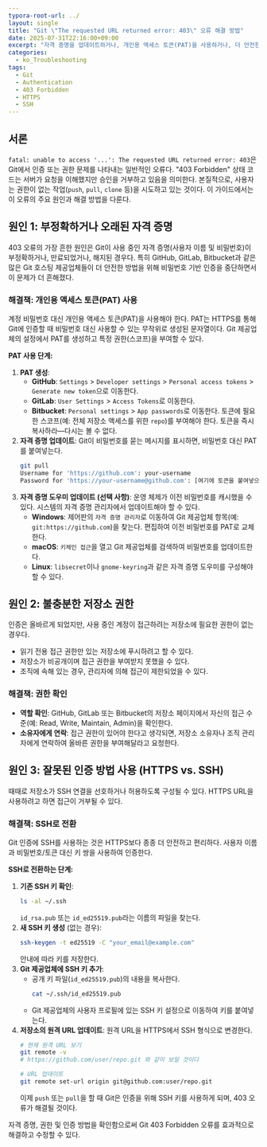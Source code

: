 ```yaml
---
typora-root-url: ../
layout: single
title: "Git \"The requested URL returned error: 403\" 오류 해결 방법"
date: 2025-07-31T22:16:00+09:00
excerpt: "자격 증명을 업데이트하거나, 개인용 액세스 토큰(PAT)을 사용하거나, 더 안전한 액세스를 위해 SSH 인증으로 전환하여 Git 403 Forbidden 오류를 해결하세요."
categories:
  - ko_Troubleshooting
tags:
  - Git
  - Authentication
  - 403 Forbidden
  - HTTPS
  - SSH
---
```


## 서론

`fatal: unable to access '...': The requested URL returned error: 403`은 Git에서 인증 또는 권한 문제를 나타내는 일반적인 오류다. "403 Forbidden" 상태 코드는 서버가 요청을 이해했지만 승인을 거부하고 있음을 의미한다. 본질적으로, 사용자는 권한이 없는 작업(`push`, `pull`, `clone` 등)을 시도하고 있는 것이다. 이 가이드에서는 이 오류의 주요 원인과 해결 방법을 다룬다.

## 원인 1: 부정확하거나 오래된 자격 증명

403 오류의 가장 흔한 원인은 Git이 사용 중인 자격 증명(사용자 이름 및 비밀번호)이 부정확하거나, 만료되었거나, 해지된 경우다. 특히 GitHub, GitLab, Bitbucket과 같은 많은 Git 호스팅 제공업체들이 더 안전한 방법을 위해 비밀번호 기반 인증을 중단하면서 이 문제가 더 흔해졌다.

### 해결책: 개인용 액세스 토큰(PAT) 사용

계정 비밀번호 대신 개인용 액세스 토큰(PAT)을 사용해야 한다. PAT는 HTTPS를 통해 Git에 인증할 때 비밀번호 대신 사용할 수 있는 무작위로 생성된 문자열이다. Git 제공업체의 설정에서 PAT를 생성하고 특정 권한(스코프)을 부여할 수 있다.

**PAT 사용 단계:**
1.  **PAT 생성**:
    -   **GitHub**: `Settings` > `Developer settings` > `Personal access tokens` > `Generate new token`으로 이동한다.
    -   **GitLab**: `User Settings` > `Access Tokens`로 이동한다.
    -   **Bitbucket**: `Personal settings` > `App passwords`로 이동한다.
    토큰에 필요한 스코프(예: 전체 저장소 액세스를 위한 `repo`)를 부여해야 한다. 토큰을 즉시 복사하라—다시는 볼 수 없다.
2.  **자격 증명 업데이트**: Git이 비밀번호를 묻는 메시지를 표시하면, 비밀번호 대신 PAT를 붙여넣는다.
    ```bash
    git pull
    Username for 'https://github.com': your-username
    Password for 'https://your-username@github.com': [여기에 토큰을 붙여넣으세요]
    ```
3.  **자격 증명 도우미 업데이트 (선택 사항)**: 운영 체제가 이전 비밀번호를 캐시했을 수 있다. 시스템의 자격 증명 관리자에서 업데이트해야 할 수 있다.
    -   **Windows**: 제어판의 `자격 증명 관리자`로 이동하여 Git 제공업체 항목(예: `git:https://github.com`)을 찾는다. 편집하여 이전 비밀번호를 PAT로 교체한다.
    -   **macOS**: `키체인 접근`을 열고 Git 제공업체를 검색하여 비밀번호를 업데이트한다.
    -   **Linux**: `libsecret`이나 `gnome-keyring`과 같은 자격 증명 도우미를 구성해야 할 수 있다.

## 원인 2: 불충분한 저장소 권한

인증은 올바르게 되었지만, 사용 중인 계정이 접근하려는 저장소에 필요한 권한이 없는 경우다.

-   읽기 전용 접근 권한만 있는 저장소에 푸시하려고 할 수 있다.
-   저장소가 비공개이며 접근 권한을 부여받지 못했을 수 있다.
-   조직에 속해 있는 경우, 관리자에 의해 접근이 제한되었을 수 있다.

### 해결책: 권한 확인

-   **역할 확인**: GitHub, GitLab 또는 Bitbucket의 저장소 페이지에서 자신의 접근 수준(예: Read, Write, Maintain, Admin)을 확인한다.
-   **소유자에게 연락**: 접근 권한이 있어야 한다고 생각되면, 저장소 소유자나 조직 관리자에게 연락하여 올바른 권한을 부여해달라고 요청한다.

## 원인 3: 잘못된 인증 방법 사용 (HTTPS vs. SSH)

때때로 저장소가 SSH 연결을 선호하거나 허용하도록 구성될 수 있다. HTTPS URL을 사용하려고 하면 접근이 거부될 수 있다.

### 해결책: SSH로 전환

Git 인증에 SSH를 사용하는 것은 HTTPS보다 종종 더 안전하고 편리하다. 사용자 이름과 비밀번호/토큰 대신 키 쌍을 사용하여 인증한다.

**SSH로 전환하는 단계:**
1.  **기존 SSH 키 확인**:
    ```bash
    ls -al ~/.ssh
    ```
    `id_rsa.pub` 또는 `id_ed25519.pub`라는 이름의 파일을 찾는다.
2.  **새 SSH 키 생성** (없는 경우):
    ```bash
    ssh-keygen -t ed25519 -C "your_email@example.com"
    ```
    안내에 따라 키를 저장한다.
3.  **Git 제공업체에 SSH 키 추가**:
    -   공개 키 파일(`id_ed25519.pub`)의 내용을 복사한다.
        ```bash
        cat ~/.ssh/id_ed25519.pub
        ```
    -   Git 제공업체의 사용자 프로필에 있는 SSH 키 설정으로 이동하여 키를 붙여넣는다.
4.  **저장소의 원격 URL 업데이트**: 원격 URL을 HTTPS에서 SSH 형식으로 변경한다.
    ```bash
    # 현재 원격 URL 보기
    git remote -v
    # https://github.com/user/repo.git 와 같이 보일 것이다

    # URL 업데이트
    git remote set-url origin git@github.com:user/repo.git
    ```
    이제 `push` 또는 `pull`을 할 때 Git은 인증을 위해 SSH 키를 사용하게 되며, 403 오류가 해결될 것이다.

자격 증명, 권한 및 인증 방법을 확인함으로써 Git 403 Forbidden 오류를 효과적으로 해결하고 수정할 수 있다.
